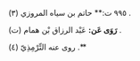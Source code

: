٩٩٥ ت:** حاتم بن سياه المروزي (٣) .

**رَوَى عَن:** عَبْد الرزاق بْن همام (ت) .

روى عنه التِّرْمِذِيّ (٤) .**